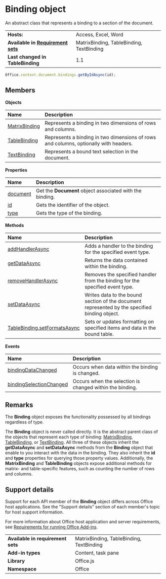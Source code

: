 
# Binding object
An abstract class that represents a binding to a section of the document.

|||
|:-----|:-----|
|**Hosts:**|Access, Excel, Word|
|**Available in [Requirement sets](../../docs/overview/specify-office-hosts-and-api-requirements.md)**|MatrixBinding, TableBinding, TextBinding|
|**Last changed in TableBinding**|1.1|

```js
Office.context.document.bindings.getByIdAsync(id);
```

## Members


**Objects**


|**Name**|**Description**|
|:-----|:-----|
|[MatrixBinding](https://dev.office.com/reference/add-ins/shared/binding.matrixbinding)|Represents a binding in two dimensions of rows and columns.|
|[TableBinding](https://dev.office.com/reference/add-ins/shared/binding.tablebinding)|Represents a binding in two dimensions of rows and columns, optionally with headers.|
|[TextBinding](https://dev.office.com/reference/add-ins/shared/binding.textbinding)|Represents a bound text selection in the document.|

**Properties**


|**Name**|**Description**|
|:-----|:-----|
|[document](https://dev.office.com/reference/add-ins/shared/binding.document)|Get the  **Document** object associated with the binding.|
|[id](https://dev.office.com/reference/add-ins/shared/binding.id)|Gets the identifier of the object.|
|[type](https://dev.office.com/reference/add-ins/shared/binding.type)|Gets the type of the binding.|

**Methods**


|**Name**|**Description**|
|:-----|:-----|
|[addHandlerAsync](https://dev.office.com/reference/add-ins/shared/binding.addhandlerasync)|Adds a handler to the binding for the specified event type.|
|[getDataAsync](https://dev.office.com/reference/add-ins/shared/binding.getdataasync)|Returns the data contained within the binding.|
|[removeHandlerAsync](https://dev.office.com/reference/add-ins/shared/binding.removehandlerasync)|Removes the specified handler from the binding for the specified event type.|
|[setDataAsync](https://dev.office.com/reference/add-ins/shared/binding.setdataasync)|Writes data to the bound section of the document represented by the specified binding object.|
|[TableBinding.setFormatsAsync](https://dev.office.com/reference/add-ins/shared/binding.tablebinding.setformatsasync)|Sets or updates formatting on specified items and data in the bound table.|

**Events**


|**Name**|**Description**|
|:-----|:-----|
|[bindingDataChanged](https://dev.office.com/reference/add-ins/shared/binding.bindingdatachangedevent)|Occurs when data within the binding is changed.|
|[bindingSelectionChanged](https://dev.office.com/reference/add-ins/shared/binding.bindingselectionchangedevent)|Occurs when the selection is changed within the binding.|

## Remarks

The  **Binding** object exposes the functionality possessed by all bindings regardless of type.

The  **Binding** object is never called directly. It is the abstract parent class of the objects that represent each type of binding: [MatrixBinding](https://dev.office.com/reference/add-ins/shared/binding.matrixbinding), [TableBinding](https://dev.office.com/reference/add-ins/shared/binding.tablebinding), or [TextBinding](https://dev.office.com/reference/add-ins/shared/binding.textbinding). All three of these objects inherit the  **getDataAsync** and **setDataAsync** methods from the **Binding** object that enable to you interact with the data in the binding. They also inherit the **id** and **type** properties for querying those property values. Additionally, the **MatrixBinding** and **TableBinding** objects expose additional methods for matrix- and table-specific features, such as counting the number of rows and columns.


## Support details


Support for each API member of the  **Binding** object differs across Office host applications. See the "Support details" section of each member's topic for host support information.

For more information about Office host application and server requirements, see [Requirements for running Office Add-ins](../../docs/overview/requirements-for-running-office-add-ins.md).


|||
|:-----|:-----|
|**Available in requirement sets**|MatrixBinding, TableBinding, TextBinding|
|**Add-in types**|Content, task pane|
|**Library**|Office.js|
|**Namespace**|Office|
